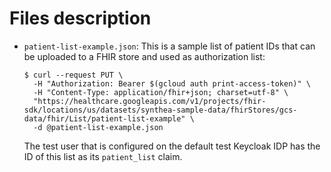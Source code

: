 # Files description
- `patient-list-example.json`: This is a sample list of patient IDs that can
  be uploaded to a FHIR store and used as authorization list:
  ```shell
  $ curl --request PUT \
    -H "Authorization: Bearer $(gcloud auth print-access-token)" \
    -H "Content-Type: application/fhir+json; charset=utf-8" \
    "https://healthcare.googleapis.com/v1/projects/fhir-sdk/locations/us/datasets/synthea-sample-data/fhirStores/gcs-data/fhir/List/patient-list-example" \
    -d @patient-list-example.json
  ```
  The test user that is configured on the default test Keycloak IDP has the ID
  of this list as its `patient_list` claim.

